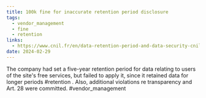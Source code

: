 ```yaml
---
title: 100k fine for inaccurate retention period disclosure
tags:
  - vendor_management
  - fine
  - retention
links:
  - https://www.cnil.fr/en/data-retention-period-and-data-security-cnil-fined-pap-100000-euros
date: 2024-02-29
---
```

The company had set a five-year retention period for data relating to users of the site's free services, but failed to apply it, since it retained data for longer periods #retention . Also, additional violations re transparency and Art. 28 were committed. #vendor_management 
